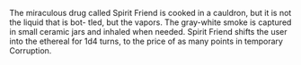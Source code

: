 The miraculous drug called Spirit Friend is cooked in a cauldron, but it is not the liquid that is bot- tled, but the vapors. The gray-white smoke is captured in small ceramic jars and inhaled when needed. Spirit Friend shifts the user into the ethereal for 1d4 turns, to the price of as many points in temporary Corruption.